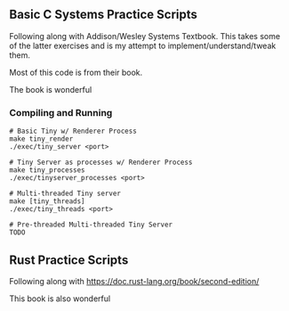 ## Basic C Systems Practice Scripts

Following along with Addison/Wesley Systems Textbook. This takes some of the latter exercises and is my attempt to implement/understand/tweak them.

Most of this code is from their book.

The book is wonderful

### Compiling and Running
```
# Basic Tiny w/ Renderer Process
make tiny_render
./exec/tiny_server <port>

# Tiny Server as processes w/ Renderer Process
make tiny_processes
./exec/tinyserver_processes <port>

# Multi-threaded Tiny server
make [tiny_threads]
./exec/tiny_threads <port>

# Pre-threaded Multi-threaded Tiny Server
TODO
```

## Rust Practice Scripts

Following along with https://doc.rust-lang.org/book/second-edition/

This book is also wonderful
